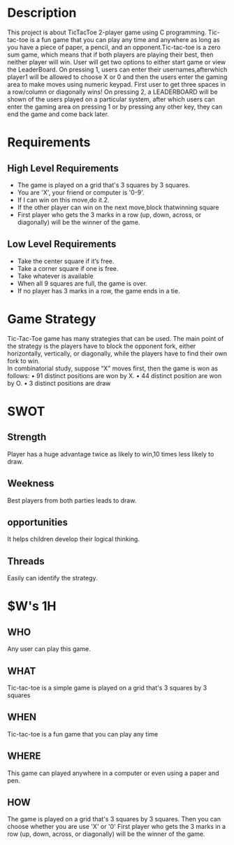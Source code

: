 # Description
This project is about TicTacToe 2-player game using C programming. Tic-tac-toe is a fun game that you can play any time and anywhere as long as you have a piece of paper, a pencil, and an opponent.Tic-tac-toe is a zero sum game, which means that if both players are playing their best, then neither player will win.
User will get two options to either start game or view the LeaderBoard.
On pressing 1, users can enter their usernames,afterwhich player1 will be allowed to choose X or 0 and then the users enter the gaming area to make moves using numeric keypad.
First user to get three spaces in a row/column or diagonally wins!
On pressing 2, a LEADERBOARD will be shown of the users played on a particular system, after which users can enter the gaming area on pressing 1 or by pressing any other key, they can end the game and come back later.

# Requirements

## High Level Requirements
* The game is played on a grid that's 3 squares by 3 squares.
* You are 'X', your friend or computer is '0-9'.
* If I can win on this move,do it.2. 
* If the other player can win on the next move,block thatwinning square
* First player who gets the 3 marks in a row (up, down, across, or diagonally) will be the winner of the game.

## Low Level Requirements
* Take the center square if it’s free.
* Take a corner square if one is free.
* Take whatever is available
* When all 9 squares are full, the game is over.
* If no player has 3 marks in a row, the game ends in a tie.

 # Game Strategy 

Tic-Tac-Toe game has many strategies that can be used. The main point of the strategy is  the  players  have  to  block the  opponent  fork,  either  horizontally,  vertically,  or diagonally, while the players have to find their own fork to win.  
 In combinatorial study, suppose “X” moves first, then the game is won as follows:
  • 91 distinct positions are won by X.
   • 44 distinct position are won by O.
    • 3 distinct positions are draw

# SWOT

## Strength
 Player has a huge advantage twice as likely to win,10 times less likely to draw.

## Weekness
 Best players from both parties leads to draw.

 ## opportunities
 It helps children develop their logical thinking.

 ## Threads
  Easily can identify the strategy.

# $W's 1H

## WHO
Any user can play this game.
## WHAT
Tic-tac-toe is a simple game is played on a grid that's 3 squares by 3 squares
## WHEN
Tic-tac-toe is a fun game that you can play any time
## WHERE
 This game can played anywhere in a computer or even using a paper and pen.

## HOW
The game is played on a grid that's 3 squares by 3 squares.
Then you can choose whether you are use 'X' or '0'
First player who gets the 3 marks in a row (up, down, across, or diagonally) will be the winner of the game.
